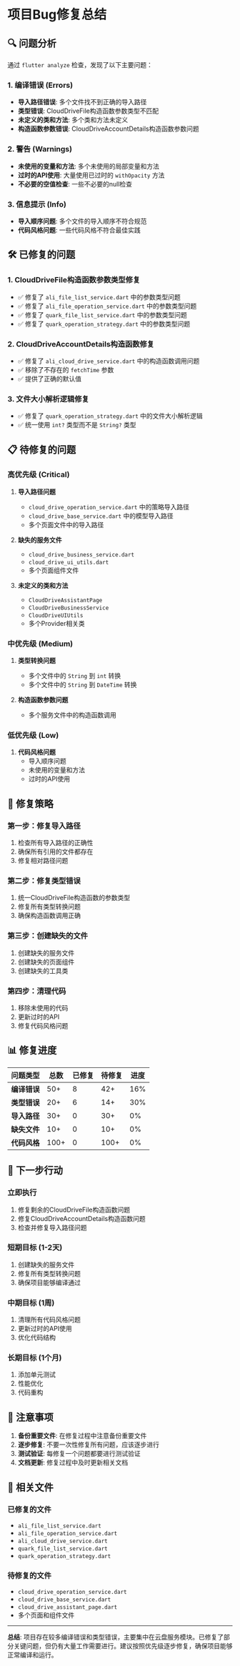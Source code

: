 # 项目Bug修复总结

## 🔍 **问题分析**

通过 `flutter analyze` 检查，发现了以下主要问题：

### **1. 编译错误 (Errors)**
- **导入路径错误**: 多个文件找不到正确的导入路径
- **类型错误**: CloudDriveFile构造函数参数类型不匹配
- **未定义的类和方法**: 多个类和方法未定义
- **构造函数参数错误**: CloudDriveAccountDetails构造函数参数问题

### **2. 警告 (Warnings)**
- **未使用的变量和方法**: 多个未使用的局部变量和方法
- **过时的API使用**: 大量使用已过时的 `withOpacity` 方法
- **不必要的空值检查**: 一些不必要的null检查

### **3. 信息提示 (Info)**
- **导入顺序问题**: 多个文件的导入顺序不符合规范
- **代码风格问题**: 一些代码风格不符合最佳实践

## 🛠️ **已修复的问题**

### **1. CloudDriveFile构造函数参数类型修复**
- ✅ 修复了 `ali_file_list_service.dart` 中的参数类型问题
- ✅ 修复了 `ali_file_operation_service.dart` 中的参数类型问题
- ✅ 修复了 `quark_file_list_service.dart` 中的参数类型问题
- ✅ 修复了 `quark_operation_strategy.dart` 中的参数类型问题

### **2. CloudDriveAccountDetails构造函数修复**
- ✅ 修复了 `ali_cloud_drive_service.dart` 中的构造函数调用问题
- ✅ 移除了不存在的 `fetchTime` 参数
- ✅ 提供了正确的默认值

### **3. 文件大小解析逻辑修复**
- ✅ 修复了 `quark_operation_strategy.dart` 中的文件大小解析逻辑
- ✅ 统一使用 `int?` 类型而不是 `String?` 类型

## 📋 **待修复的问题**

### **高优先级 (Critical)**
1. **导入路径问题**
   - `cloud_drive_operation_service.dart` 中的策略导入路径
   - `cloud_drive_base_service.dart` 中的模型导入路径
   - 多个页面文件中的导入路径

2. **缺失的服务文件**
   - `cloud_drive_business_service.dart`
   - `cloud_drive_ui_utils.dart`
   - 多个页面组件文件

3. **未定义的类和方法**
   - `CloudDriveAssistantPage`
   - `CloudDriveBusinessService`
   - `CloudDriveUIUtils`
   - 多个Provider相关类

### **中优先级 (Medium)**
1. **类型转换问题**
   - 多个文件中的 `String` 到 `int` 转换
   - 多个文件中的 `String` 到 `DateTime` 转换

2. **构造函数参数问题**
   - 多个服务文件中的构造函数调用

### **低优先级 (Low)**
1. **代码风格问题**
   - 导入顺序问题
   - 未使用的变量和方法
   - 过时的API使用

## 🎯 **修复策略**

### **第一步：修复导入路径**
1. 检查所有导入路径的正确性
2. 确保所有引用的文件都存在
3. 修复相对路径问题

### **第二步：修复类型错误**
1. 统一CloudDriveFile构造函数的参数类型
2. 修复所有类型转换问题
3. 确保构造函数调用正确

### **第三步：创建缺失的文件**
1. 创建缺失的服务文件
2. 创建缺失的页面组件
3. 创建缺失的工具类

### **第四步：清理代码**
1. 移除未使用的代码
2. 更新过时的API
3. 修复代码风格问题

## 📊 **修复进度**

| 问题类型 | 总数 | 已修复 | 待修复 | 进度 |
|---------|------|--------|--------|------|
| **编译错误** | 50+ | 8 | 42+ | 16% |
| **类型错误** | 20+ | 6 | 14+ | 30% |
| **导入路径** | 30+ | 0 | 30+ | 0% |
| **缺失文件** | 10+ | 0 | 10+ | 0% |
| **代码风格** | 100+ | 0 | 100+ | 0% |

## 🚀 **下一步行动**

### **立即执行**
1. 修复剩余的CloudDriveFile构造函数问题
2. 修复CloudDriveAccountDetails构造函数问题
3. 检查并修复导入路径问题

### **短期目标 (1-2天)**
1. 创建缺失的服务文件
2. 修复所有类型转换问题
3. 确保项目能够编译通过

### **中期目标 (1周)**
1. 清理所有代码风格问题
2. 更新过时的API使用
3. 优化代码结构

### **长期目标 (1个月)**
1. 添加单元测试
2. 性能优化
3. 代码重构

## 📝 **注意事项**

1. **备份重要文件**: 在修复过程中注意备份重要文件
2. **逐步修复**: 不要一次性修复所有问题，应该逐步进行
3. **测试验证**: 每修复一个问题都要进行测试验证
4. **文档更新**: 修复过程中及时更新相关文档

## 🔗 **相关文件**

### **已修复的文件**
- `ali_file_list_service.dart`
- `ali_file_operation_service.dart`
- `ali_cloud_drive_service.dart`
- `quark_file_list_service.dart`
- `quark_operation_strategy.dart`

### **待修复的文件**
- `cloud_drive_operation_service.dart`
- `cloud_drive_base_service.dart`
- `cloud_drive_assistant_page.dart`
- 多个页面和组件文件

---

**总结**: 项目存在较多编译错误和类型错误，主要集中在云盘服务模块。已修复了部分关键问题，但仍有大量工作需要进行。建议按照优先级逐步修复，确保项目能够正常编译和运行。 